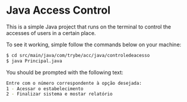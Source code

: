 # Java Access Control

This is a simple Java project that runs on the terminal to control the accesses of users in a certain place.

To see it working, simple follow the commands below on your machine:

```bash
$ cd src/main/java/com/trybe/acc/java/controledeacesso
$ java Principal.java
```

You should be prompted with the following text:

```bash
Entre com o número correspondente à opção desejada:
1 - Acessar o estabelecimento
2 - Finalizar sistema e mostar relatório
```
